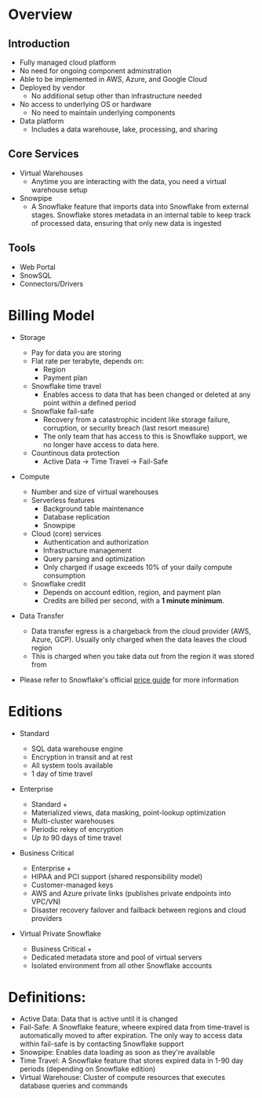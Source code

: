 # Overview
## Introduction
- Fully managed cloud platform
- No need for ongoing component adminstration
- Able to be implemented in AWS, Azure, and Google Cloud
- Deployed by vendor
    - No additional setup other than infrastructure needed
- No access to underlying OS or hardware
    - No need to maintain underlying components
- Data platform
    - Includes a data warehouse, lake, processing, and sharing

## Core Services
- Virtual Warehouses
    - Anytime you are interacting with the data, you need a virtual warehouse setup
- Snowpipe
    - A Snowflake feature that imports data into Snowflake from external stages. Snowflake stores metadata in an internal table to keep track of processed data, ensuring that only new data is ingested

## Tools
- Web Portal
- SnowSQL
- Connectors/Drivers

# Billing Model
- Storage
    - Pay for data you are storing
    - Flat rate per terabyte, depends on:
        - Region
        - Payment plan
    - Snowflake time travel
        - Enables access to data that has been changed or deleted at any point within a defined period
    - Snowflake fail-safe
        - Recovery from a catastrophic incident like storage failure, corruption, or security breach (last resort measure)
        - The only team that has access to this is Snowflake support, we no longer have access to data here.
    - Countinous data protection
        - Active Data -> Time Travel -> Fail-Safe

- Compute
    - Number and size of virtual warehouses
    - Serverless features
        - Background table maintenance
        - Database replication
        - Snowpipe
    - Cloud (core) services
        - Authentication and authorization
        - Infrastructure management
        - Query parsing and optimization
        - Only charged if usage exceeds 10% of your daily compute consumption
    - Snowflake credit
        - Depends on account edition, region, and payment plan
        - Credits are billed per second, with a **1 minute minimum**.

- Data Transfer
    - Data transfer egress is a chargeback from the cloud provider (AWS, Azure, GCP). Usually only charged when the data leaves the cloud region
    - This is charged when you take data out from the region it was stored from

- Please refer to Snowflake's official [price guide](https://www.snowflake.com/pricing/pricing-guide/) for more information

# Editions
- Standard
    - SQL data warehouse engine
    - Encryption in transit and at rest
    - All system tools available
    - 1 day of time travel

- Enterprise
    - Standard +
    - Materialized views, data masking, point-lookup optimization
    - Multi-cluster warehouses
    - Periodic rekey of encryption
    - *Up to* 90 days of time travel

- Business Critical
    - Enterprise +
    - HIPAA and PCI support (shared responsibility model)
    - Customer-managed keys
    - AWS and Azure private links (publishes private endpoints into VPC/VN)
    - Disaster recovery failover and failback between regions and cloud providers

- Virtual Private Snowflake
    - Business Critical +
    - Dedicated metadata store and pool of virtual servers
    - Isolated environment from all other Snowflake accounts

# Definitions:
- Active Data: Data that is active until it is changed
- Fail-Safe: A Snowflake feature, wheere expired data from time-travel is automatically moved to after expiration. The only way to access data within fail-safe is by contacting Snowflake support
- Snowpipe: Enables data loading as soon as they're available
- Time Travel: A Snowflake feature that stores expired data in 1-90 day periods (depending on Snowflake edition)
- Virtual Warehouse: Cluster of compute resources that executes database queries and commands